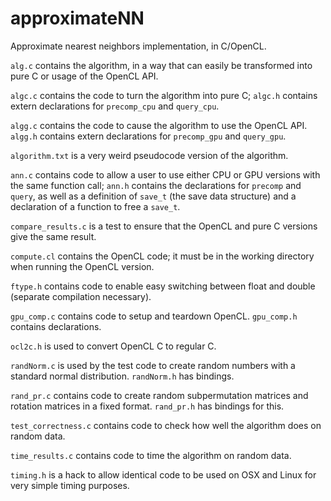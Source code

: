 # approximateNN
Approximate nearest neighbors implementation, in C/OpenCL.

`alg.c` contains the algorithm, in a way that can easily be transformed
into pure C or usage of the OpenCL API.

`algc.c` contains the code to turn the algorithm into pure C;
`algc.h` contains extern declarations for `precomp_cpu` and `query_cpu`.

`algg.c` contains the code to cause the algorithm to use the OpenCL API.
`algg.h` contains extern declarations for `precomp_gpu` and `query_gpu`.

`algorithm.txt` is a very weird pseudocode version of the algorithm.

`ann.c` contains code to allow a user to use either CPU or GPU versions with
the same function call;
`ann.h` contains the declarations for `precomp` and `query`,
as well as a definition of `save_t` (the save data structure)
and a declaration of a function to free a `save_t`.

`compare_results.c` is a test to ensure that the OpenCL and pure C versions 
give the same result.

`compute.cl` contains the OpenCL code; it must be
in the working directory when running the OpenCL version.

`ftype.h` contains code to enable easy switching between float and double
(separate compilation necessary).

`gpu_comp.c` contains code to setup and teardown OpenCL.
`gpu_comp.h` contains declarations.

`ocl2c.h` is used to convert OpenCL C to regular C.

`randNorm.c` is used by the test code to create random numbers with a
standard normal distribution.
`randNorm.h` has bindings.

`rand_pr.c` contains code to create random subpermutation matrices and
rotation matrices in a fixed format.
`rand_pr.h` has bindings for this.

`test_correctness.c` contains code to check how well the algorithm does
on random data.

`time_results.c` contains code to time the algorithm on random data.

`timing.h` is a hack to allow identical code to be used on OSX and Linux for
very simple timing purposes.
